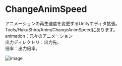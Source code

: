 # ChangeAnimSpeed
アニメーションの再生速度を変更するUnityエディタ拡張。Tools/HakuShiro/Anim/ChangeAnimSpeedにあります。  
animation：元々のアニメーション  
出力ディレクトリ：出力先。  
倍率：出力倍率。  

![image](https://github.com/murakami-1/Unity_Cs_ChangeAnimSpeed/assets/129714401/1e02bc7b-5be4-4fe0-8413-42fc19b92f01)

